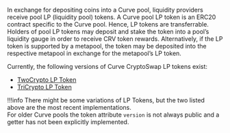 In exchange for depositing coins into a Curve pool, liquidity providers receive pool LP (liquidity pool) tokens. A Curve pool LP token is an ERC20 contract specific to the Curve pool. Hence, LP tokens are transferrable. Holders of pool LP tokens may deposit and stake the token into a pool’s liquidity gauge in order to receive CRV token rewards. Alternatively, if the LP token is supported by a metapool, the token may be deposited into the respective metapool in exchange for the metapool’s LP token.

Currently, the following versions of Curve CryptoSwap LP tokens exist:

- [TwoCrypto LP Token](../lp_tokens/twocrypto_lp_token.md) 
- [TriCrypto LP Token](../lp_tokens/tricrypto_lp_token.md)


!!!info 
    There might be some variations of LP Tokens, but the two listed above are the most recent implementations.  
    For older Curve pools the token attribute `version` is not always public and a getter has not been explicitly implemented.
